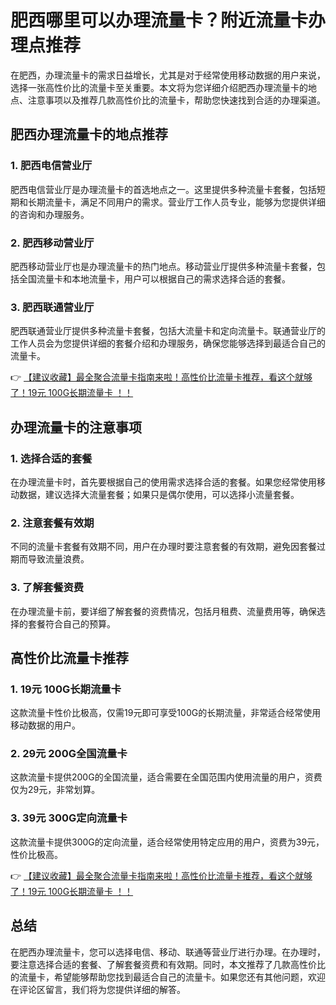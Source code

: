 # 肥西哪里可以办理流量卡？附近流量卡办理点推荐

在肥西，办理流量卡的需求日益增长，尤其是对于经常使用移动数据的用户来说，选择一张高性价比的流量卡至关重要。本文将为您详细介绍肥西办理流量卡的地点、注意事项以及推荐几款高性价比的流量卡，帮助您快速找到合适的办理渠道。

## 肥西办理流量卡的地点推荐

### 1. 肥西电信营业厅
肥西电信营业厅是办理流量卡的首选地点之一。这里提供多种流量卡套餐，包括短期和长期流量卡，满足不同用户的需求。营业厅工作人员专业，能够为您提供详细的咨询和办理服务。

### 2. 肥西移动营业厅
肥西移动营业厅也是办理流量卡的热门地点。移动营业厅提供多种流量卡套餐，包括全国流量卡和本地流量卡，用户可以根据自己的需求选择合适的套餐。

### 3. 肥西联通营业厅
肥西联通营业厅提供多种流量卡套餐，包括大流量卡和定向流量卡。联通营业厅的工作人员会为您提供详细的套餐介绍和办理服务，确保您能够选择到最适合自己的流量卡。

👉 [【建议收藏】最全聚合流量卡指南来啦！高性价比流量卡推荐，看这个就够了！19元 100G长期流量卡 ！！](https://bit.ly/Liuliangka)

## 办理流量卡的注意事项

### 1. 选择合适的套餐
在办理流量卡时，首先要根据自己的使用需求选择合适的套餐。如果您经常使用移动数据，建议选择大流量套餐；如果只是偶尔使用，可以选择小流量套餐。

### 2. 注意套餐有效期
不同的流量卡套餐有效期不同，用户在办理时要注意套餐的有效期，避免因套餐过期而导致流量浪费。

### 3. 了解套餐资费
在办理流量卡前，要详细了解套餐的资费情况，包括月租费、流量费用等，确保选择的套餐符合自己的预算。

## 高性价比流量卡推荐

### 1. 19元 100G长期流量卡
这款流量卡性价比极高，仅需19元即可享受100G的长期流量，非常适合经常使用移动数据的用户。

### 2. 29元 200G全国流量卡
这款流量卡提供200G的全国流量，适合需要在全国范围内使用流量的用户，资费仅为29元，非常划算。

### 3. 39元 300G定向流量卡
这款流量卡提供300G的定向流量，适合经常使用特定应用的用户，资费为39元，性价比极高。

👉 [【建议收藏】最全聚合流量卡指南来啦！高性价比流量卡推荐，看这个就够了！19元 100G长期流量卡 ！！](https://bit.ly/Liuliangka)

## 总结

在肥西办理流量卡，您可以选择电信、移动、联通等营业厅进行办理。在办理时，要注意选择合适的套餐、了解套餐资费和有效期。同时，本文推荐了几款高性价比的流量卡，希望能够帮助您找到最适合自己的流量卡。如果您还有其他问题，欢迎在评论区留言，我们将为您提供详细的解答。